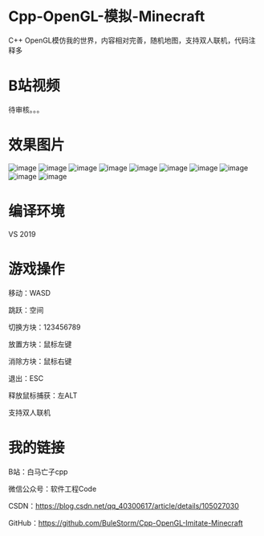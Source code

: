 # Cpp-OpenGL-模拟-Minecraft
C++ OpenGL模仿我的世界，内容相对完善，随机地图，支持双人联机，代码注释多

# B站视频
待审核。。。

# 效果图片
![image](https://github.com/BuleStorm/Cpp-OpenGL-Imitate-Minecraft/blob/master/%E6%95%88%E6%9E%9C%E5%9B%BE%E7%89%87/1.PNG)
![image](https://github.com/BuleStorm/Cpp-OpenGL-Imitate-Minecraft/blob/master/%E6%95%88%E6%9E%9C%E5%9B%BE%E7%89%87/2.PNG)
![image](https://github.com/BuleStorm/Cpp-OpenGL-Imitate-Minecraft/blob/master/%E6%95%88%E6%9E%9C%E5%9B%BE%E7%89%87/3.PNG)
![image](https://github.com/BuleStorm/Cpp-OpenGL-Imitate-Minecraft/blob/master/%E6%95%88%E6%9E%9C%E5%9B%BE%E7%89%87/4.PNG)
![image](https://github.com/BuleStorm/Cpp-OpenGL-Imitate-Minecraft/blob/master/%E6%95%88%E6%9E%9C%E5%9B%BE%E7%89%87/5.PNG)
![image](https://github.com/BuleStorm/Cpp-OpenGL-Imitate-Minecraft/blob/master/%E6%95%88%E6%9E%9C%E5%9B%BE%E7%89%87/6.PNG)
![image](https://github.com/BuleStorm/Cpp-OpenGL-Imitate-Minecraft/blob/master/%E6%95%88%E6%9E%9C%E5%9B%BE%E7%89%87/7.PNG)
![image](https://github.com/BuleStorm/Cpp-OpenGL-Imitate-Minecraft/blob/master/%E6%95%88%E6%9E%9C%E5%9B%BE%E7%89%87/8.PNG)
![image](https://github.com/BuleStorm/Cpp-OpenGL-Imitate-Minecraft/blob/master/%E6%95%88%E6%9E%9C%E5%9B%BE%E7%89%87/9.PNG)
![image](https://github.com/BuleStorm/Cpp-OpenGL-Imitate-Minecraft/blob/master/%E6%95%88%E6%9E%9C%E5%9B%BE%E7%89%87/10.PNG)

# 编译环境
VS 2019

# 游戏操作
移动：WASD

跳跃：空间

切换方块：123456789

放置方块：鼠标左键

消除方块：鼠标右键

退出：ESC

释放鼠标捕获：左ALT

支持双人联机

# 我的链接
B站：白马亡子cpp

微信公众号：软件工程Code

CSDN：https://blog.csdn.net/qq_40300617/article/details/105027030

GitHub：https://github.com/BuleStorm/Cpp-OpenGL-Imitate-Minecraft
